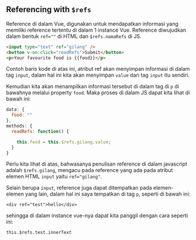 ## Referencing with `$refs`

Reference di dalam Vue, digunakan untuk mendapatkan informasi yang memiliki reference tertentu di dalam 1 instance Vue. Reference diwujudkan dalam bentuk `ref=""` di HTML dan `$refs.namaRefs` di JS.

```html
<input type="text" ref="gilang" />
<button v-on:click="readRefs">Submit</button>
<p>Your favourite food is {{food}}</p>
```

Contoh baris kode di atas ini, atribut ref akan menyimpan informasi di dalam tag `input`, dalam hal ini kita akan menyimpan `value` dari tag `input` itu sendiri.

Kemudian kita akan menampilkan informasi tersebut di dalam tag di `p` di bawahnya melalui property `food`. Maka proses di dalam JS dapat kita lihat di bawah ini:

```javascript
data: {
  food: ""
},
methods: {
  readRefs: function() {

    this.food = this.$refs.gilang.value;
  }
}
```

Perlu kita lihat di atas, bahwasanya penulisan reference di dalam javascript adalah `$refs.gilang`, mengacu pada reference yang ada pada atribut elemen HTML `input` yaitu `ref="gilang"`.

Selain berupa `input`, reference juga dapat ditempatkan pada elemen-elemen yang lain, dalam hal ini saya tempatkan di tag `p`, seperti di bawah ini:

`<div ref="test">hello</div>`

sehingga di dalam instance vue-nya dapat kita panggil dengan cara seperti ini:

`this.$refs.test.innerText`
